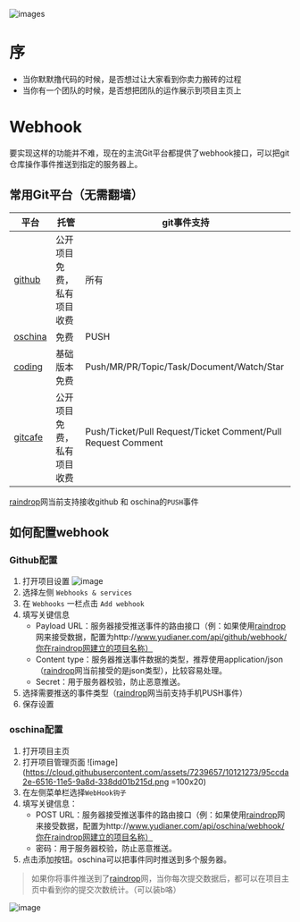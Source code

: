 ![images](https://cloud.githubusercontent.com/assets/7239657/10121016/0831dc74-650b-11e5-84a4-1f0dceb88cd0.jpg)
# 序
* 当你默默撸代码的时候，是否想过让大家看到你卖力搬砖的过程
* 当你有一个团队的时候，是否想把团队的运作展示到项目主页上

# Webhook
要实现这样的功能并不难，现在的主流Git平台都提供了webhook接口，可以把git仓库操作事件推送到指定的服务器上。

## 常用Git平台（无需翻墙）
平台|托管|git事件支持|
------|-------|------------------------|
[github](https://developer.github.com/webhooks/)|公开项目免费，私有项目收费|所有
[oschina](http://git.oschina.net/)|免费|PUSH
[coding](https://coding.net/help/doc/git/webhook.html)|基础版本免费|Push/MR/PR/Topic/Task/Document/Watch/Star
[gitcafe](https://developer.gitcafe.com/#webhooks)|公开项目免费，私有项目收费|Push/Ticket/Pull Request/Ticket Comment/Pull Request Comment
[raindrop](http://www.yudianer.com)网当前支持接收github 和 oschina的`PUSH`事件
## 如何配置webhook
### Github配置
1. 打开项目设置
![image](https://cloud.githubusercontent.com/assets/7239657/10121140/858e961c-6510-11e5-9ba8-f78e05879e0b.png)
2. 选择左侧 `Webhooks & services`
3. 在 `Webhooks` 一栏点击 `Add webhook`
4. 填写关键信息
    * Payload URL：服务器接受推送事件的路由接口（例：如果使用[raindrop](http://www.yudianer.com)网来接受数据，配置为http://www.yudianer.com/api/github/webhook/你在raindrop网建立的项目名称）
    * Content type：服务器推送事件数据的类型，推荐使用application/json（[raindrop](http://www.yudianer.com)网当前接受的是json类型），比较容易处理。
    * Secret：用于服务器校验，防止恶意推送。
5. 选择需要推送的事件类型（[raindrop](http://www.yudianer.com)网当前支持手机PUSH事件）
6. 保存设置

### oschina配置
1. 打开项目主页
2. 打开项目管理页面
![image](https://cloud.githubusercontent.com/assets/7239657/10121273/95ccda2e-6516-11e5-9a8d-338dd01b215d.png =100x20)
3. 在左侧菜单栏选择`WebHook钩子`
4. 填写关键信息：
    * POST URL：服务器接受推送事件的路由接口（例：如果使用[raindrop](http://www.yudianer.com)网来接受数据，配置为http://www.yudianer.com/api/oschina/webhook/你在raindrop网建立的项目名称）
    * 密码：用于服务器校验，防止恶意推送。
5. 点击添加按钮。oschina可以把事件同时推送到多个服务器。

> 如果你将事件推送到了[raindrop](http://www.yudianer.com)网，当你每次提交数据后，都可以在项目主页中看到你的提交次数统计。（可以装b咯）

![image](https://cloud.githubusercontent.com/assets/7239657/10121201/828bb6ea-6513-11e5-9fc4-f7f3f66a8301.png)
